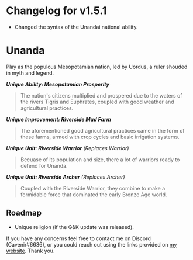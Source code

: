 # Changelog for v1.5.1
- Changed the syntax of the Unandai national ability.


# Unanda
Play as the populous Mesopotamian nation, led by Uordus, a ruler shouded in myth and legend.

***Unique Ability: Mesopotamian Prosperity*** 
> The nation's citizens multiplied and prospered due to the waters of the rivers Tigris and Euphrates, coupled with good weather and agricultural practices.

***Unique Improvement: Riverside Mud Farm***
> The aforementioned good agricultural practices came in the form of these farms, armed with crop cycles and basic irrigation systems.

***Unique Unit: Riverside Warrior** (Replaces Warrior)*  
> Becuase of its population and size, there a lot of warriors ready to defend for Unanda.  

***Unique Unit: Riverside Archer** (Replaces Archer)*  
> Coupled with the Riverside Warrior, they combine to make a formidable force that dominated the early Bronze Age world.  

## Roadmap

- Unique religion (if the G&K update was released).

If you have any concerns feel free to contact me on Discord (Cavenir#6636), or you could reach out using the links provided on [my website](https://secession-cycles.carrd.co/). Thank you.


